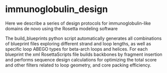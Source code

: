 # immunoglobulin_design

Here we describe a series of design protocols for immunoglobulin-like domains de novo using the Rosetta modeling software

The build_blueprints python script automatically generates all combinations of blueprint files exploring different strand and loop lengths, as well as specific loop ABEGO types for beta-arch loops and helices. For each blueprint the xml RosettaScripts file builds backbones by fragment insertion and performs sequence design calculations for optimizing the total score and other filters related to loop geometry, and core packing efficiency.
